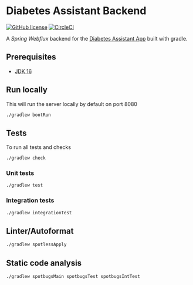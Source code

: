 # Diabetes Assistant Backend
[![GitHub license](https://img.shields.io/github/license/diabetes-assistant/backend)](https://github.com/diabetes-assistant/backend/blob/main/LICENSE)
[![CircleCI](https://img.shields.io/circleci/build/github/diabetes-assistant/backend)](https://app.circleci.com/pipelines/github/diabetes-assistant/backend)

A _Spring Webflux_ backend for the [Diabetes Assistant App](https://github.com/diabetes-assistant/diabetes-assistant-app)
built with gradle.

## Prerequisites
* [JDK 16](https://adoptopenjdk.net/installation.html?variant=openjdk16&jvmVariant=hotspot#)

## Run locally
This will run the server locally by default on port 8080
```bash
./gradlew bootRun
```

## Tests
To run all tests and checks
```bash
./gradlew check
```

### Unit tests
```bash
./gradlew test
```

### Integration tests
```bash
./gradlew integrationTest
```

## Linter/Autoformat
```bash
./gradlew spotlessApply
```

## Static code analysis
```bash
./gradlew spotbugsMain spotbugsTest spotbugsIntTest
```